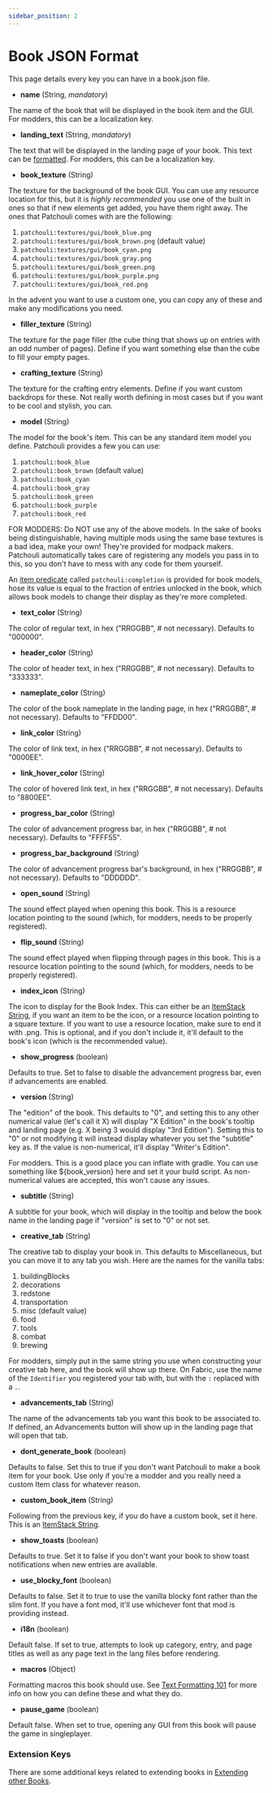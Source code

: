 ```yaml
---
sidebar_position: 2
---
```


# Book JSON Format

This page details every key you can have in a book.json file.

* **name** (String, _mandatory_)

The name of the book that will be displayed in the book item and the GUI. For modders,
this can be a localization key.

* **landing_text** (String, _mandatory_)

The text that will be displayed in the landing page of your book. This text can be
[formatted](/docs/patchouli-basics/text-formatting). For modders, this can be a
localization key.

* **book_texture** (String)

The texture for the background of the book GUI. You can use any resource location for
this, but it is *highly recommended* you use one of the built in ones so that if new
elements get added, you have them right away. The ones that Patchouli comes with are the
following:

1. `patchouli:textures/gui/book_blue.png`
2. `patchouli:textures/gui/book_brown.png` (default value)
3. `patchouli:textures/gui/book_cyan.png`
4. `patchouli:textures/gui/book_gray.png`
5. `patchouli:textures/gui/book_green.png`
6. `patchouli:textures/gui/book_purple.png`
7. `patchouli:textures/gui/book_red.png`

In the advent you want to use a custom one, you can copy any of these and make any
modifications you need.

* **filler_texture** (String)

The texture for the page filler (the cube thing that shows up on entries with an odd
number of pages). Define if you want something else than the cube to fill your empty
pages.

* **crafting_texture** (String)

The texture for the crafting entry elements. Define if you want custom backdrops for
these. Not really worth defining in most cases but if you want to be cool and stylish, you
can.

* **model** (String)

The model for the book's item. This can be any standard item model you define. Patchouli
provides a few you can use:

1. `patchouli:book_blue`
2. `patchouli:book_brown` (default value)
3. `patchouli:book_cyan`
4. `patchouli:book_gray`
5. `patchouli:book_green`
6. `patchouli:book_purple`
7. `patchouli:book_red`

FOR MODDERS: Do NOT use any of the above models. In the sake of books being
distinguishable, having multiple mods using the same base textures is a bad idea, make
your own! They're provided for modpack makers. Patchouli automatically takes care of
registering any models you pass in to this, so you don't have to mess with any code for
them yourself.

An [item predicate](https://minecraft.fandom.com/wiki/Model#Item_predicates)
called `patchouli:completion` is provided for book models, hose its value is equal to
the fraction of entries unlocked in the book, which allows book models to change their
display as they're more completed.

* **text_color** (String)

The color of regular text, in hex ("RRGGBB", # not necessary). Defaults to "000000".

* **header_color** (String)

The color of header text, in hex ("RRGGBB", # not necessary). Defaults to "333333".

* **nameplate_color** (String)

The color of the book nameplate in the landing page, in hex ("RRGGBB", # not
necessary). Defaults to "FFDD00".

* **link_color** (String)

The color of link text, in hex ("RRGGBB", # not necessary). Defaults to "0000EE".

* **link_hover_color** (String)

The color of hovered link text, in hex ("RRGGBB", # not necessary). Defaults to "8800EE".

* **progress_bar_color** (String)

The color of advancement progress bar, in hex ("RRGGBB", # not necessary). Defaults to
"FFFF55".

* **progress_bar_background** (String)

The color of advancement progress bar's background, in hex ("RRGGBB", # not
necessary). Defaults to "DDDDDD".

* **open_sound** (String)

The sound effect played when opening this book. This is a resource location pointing to
the sound (which, for modders, needs to be properly registered).

* **flip_sound** (String)

The sound effect played when flipping through pages in this book. This is a resource
location pointing to the sound (which, for modders, needs to be properly registered).

* **index_icon** (String)

The icon to display for the Book Index. This can either be an [ItemStack
String](/docs/patchouli-advanced/itemstack-format), if you want an item to be the icon, or
a resource location pointing to a square texture. If you want to use a resource location,
make sure to end it with .png. This is optional, and if you don't include it, it'll
default to the book's icon (which is the recommended value).

* **show_progress** (boolean)

Defaults to true. Set to false to disable the advancement progress bar, even if
advancements are enabled.

* **version** (String)

The "edition" of the book. This defaults to "0", and setting this to any other numerical
value (let's call it X) will display "X Edition" in the book's tooltip and landing page
(e.g. X being 3 would display "3rd Edition"). Setting this to "0" or not modifying it will
instead display whatever you set the "subtitle" key as. If the value is non-numerical,
it'll display "Writer's Edition".

For modders. This is a good place you can inflate with gradle. You can use something like
${book_version} here and set it your build script. As non-numerical values are accepted,
this won't cause any issues.

* **subtitle** (String)

A subtitle for your book, which will display in the tooltip and below the book name in the
landing page if "version" is set to "0" or not set.

* **creative_tab** (String)

The creative tab to display your book in. This defaults to Miscellaneous, but you can move
it to any tab you wish. Here are the names for the vanilla tabs:

1. buildingBlocks
2. decorations
3. redstone
4. transportation
5. misc (default value)
6. food
7. tools
8. combat
9. brewing

For modders, simply put in the same string you use when constructing your creative tab here, and the book will show up there.
On Fabric, use the name of the `Identifier` you registered your tab with, but with the `:`
replaced with a `.`.

* **advancements_tab** (String)

The name of the advancements tab you want this book to be associated to. If defined, an
Advancements button will show up in the landing page that will open that tab.

* **dont_generate_book** (boolean)

Defaults to false. Set this to true if you don't want Patchouli to make a book item for
your book. Use only if you're a modder and you really need a custom Item class for
whatever reason.

* **custom_book_item** (String)

Following from the previous key, if you do have a custom book, set it here. This is an
[ItemStack String](/docs/patchouli-advanced/itemstack-format).

* **show_toasts** (boolean)

Defaults to true. Set it to false if you don't want your book to show toast notifications
when new entries are available.

* **use_blocky_font** (boolean)

Defaults to false. Set it to true to use the vanilla blocky font rather than the slim
font. If you have a font mod, it'll use whichever font that mod is providing instead.

* **i18n** (boolean)

Default false. If set to true, attempts to look up category, entry, and page titles as
well as any page text in the lang files before rendering.

* **macros** (Object)

Formatting macros this book should use. See [Text Formatting
101](/docs/patchouli-basics/text-formatting) for more info on how you can define these and
what they do.

* **pause_game** (boolean)

Default false. When set to true, opening any GUI from this book will pause the game in
singleplayer.

### Extension Keys

There are some additional keys related to extending books in [Extending other
Books](/docs/patchouli-basics/extending).
